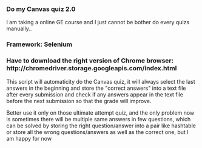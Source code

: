 
<h3>Do my Canvas quiz 2.0</h3> 
<p>I am taking a online GE course and I just cannot be bother do every quizs manually..</p>
<h3>Framework: Selenium</h3>
<h3>Have to download the right version of Chrome browser: http://chromedriver.storage.googleapis.com/index.html</h3>
<p>This script will automaticity do the Canvas quiz, it will always select the last answers in the beginning and store the "correct answers" into a text file after every submission and check if any answers appear in the text file before the next submission so that the grade will improve.</p> 

<p>Better use it only on those ultimate attempt quiz, and the only problem now is sometimes there will be multiple same answers in few questions, which can be solved by storing the right question/answer into a pair like hashtable or store all the wrong questions/answers as well as the correct one, but I am happy for now</p>
